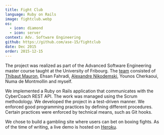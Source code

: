 ```yaml
---
title: Fight Club
language: Ruby on Rails
image: fightclub.webp
os:
  - icon: diamond
  - icon: server
context: Adv. Software Engineering
github: https://github.com/ase-15/fightclub
date: Dec 2015
order: 2015-12-15
---
```


The project was realized as part of the Advanced Software Engineering master course taught at the University of Fribourg. The [team](https://github.com/ase-15) consisted of [Thibaut Mauron](https://orstat.ch/), Ehsan Fahradi, [Alexandre Nikodemski](http://nikodemski.me/), Younos Cherkaoui, Numa de Montmollin and myself.

We implemented a Ruby on Rails application that communicates with the CyberCoach REST API. The work was managed using the Scrum methodology. We developed the project in a test-driven manner. We enforced good programming practices by defining different procedures. Certain practices were enforced by technical means, such as Git hooks.

We chose to build a gambling site where users can bet on boxing fights. As of the time of writing, a live demo is hosted on [Heroku](https://e-fightclub.herokuapp.com/).
